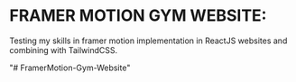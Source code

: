 # FRAMER MOTION GYM WEBSITE:

Testing my skills in framer motion implementation in ReactJS websites and combining with TailwindCSS.

"# FramerMotion-Gym-Website" 
